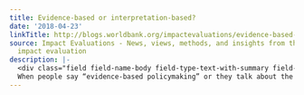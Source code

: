 ```yaml
---
title: Evidence-based or interpretation-based?
date: '2018-04-23'
linkTitle: http://blogs.worldbank.org/impactevaluations/evidence-based-or-interpretation-based
source: Impact Evaluations - News, views, methods, and insights from the world of
  impact evaluation
description: |-
  <div class="field field-name-body field-type-text-with-summary field-label-hidden"><div class="field-items"><div class="field-item even"><p>
  When people say “evidence-based policymaking” or they talk about the “credibility revolution, they are surely trying to talk about the fact that (a) we have (or trying hard to have) better evidence on impacts of various approaches to solve problems, and (b) we should use that evidence to make better decisions regarding policy and program design. However, th
---
```

